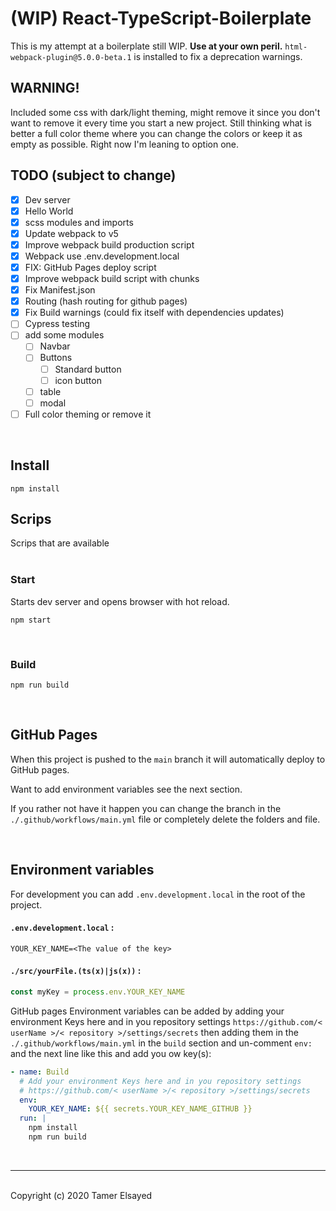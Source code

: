 # (WIP) React-TypeScript-Boilerplate

This is my attempt at a boilerplate still WIP. **Use at your own peril.** 
`html-webpack-plugin@5.0.0-beta.1` is installed to fix a deprecation warnings.

## WARNING!

Included some css with dark/light theming, might remove it since you don't want to remove it every time you start a new project. Still thinking what is better a full color theme where you can change the colors or keep it as empty as possible. Right now I'm leaning to option one.

## TODO (subject to change)

- [x] Dev server
- [x] Hello World
- [x] scss modules and imports
- [x] Update webpack to v5
- [x] Improve webpack build production script
- [x] Webpack use .env.development.local
- [x] FIX: GitHub Pages deploy script
- [x] Improve webpack build script with chunks
- [x] Fix Manifest.json
- [x] Routing (hash routing for github pages)
- [X] Fix Build warnings (could fix itself with dependencies updates)
- [ ] Cypress testing
- [ ] add some modules
  - [ ] Navbar
  - [ ] Buttons
    - [ ] Standard button
    - [ ] icon button
  - [ ] table
  - [ ] modal
- [ ] Full color theming or remove it

<br>

## Install

```shell
npm install
```

## Scrips

Scrips that are available<br>
<br>

### Start

Starts dev server and opens browser with hot reload.

```shell
npm start
```

<br>

### Build

```shell
npm run build
```

<br>

## GitHub Pages

When this project is pushed to the `main` branch it will automatically deploy to GitHub pages.

Want to add environment variables see the next section.

If you rather not have it happen you can change the branch in the `./.github/workflows/main.yml` file or completely delete the folders and file.

<br>

## Environment variables

For development you can add `.env.development.local` in the root of the project.

#### `.env.development.local` :

```
YOUR_KEY_NAME=<The value of the key>
```

#### `./src/yourFile.(ts(x)|js(x))` :

```javaScript
const myKey = process.env.YOUR_KEY_NAME
```

GitHub pages Environment variables can be added by adding your environment Keys here and in you repository settings `https://github.com/< userName >/< repository >/settings/secrets` then adding them in the `./.github/workflows/main.yml` in the `build` section and un-comment `env:` and the next line like this and add you ow key(s):

```yml
- name: Build
  # Add your environment Keys here and in you repository settings
  # https://github.com/< userName >/< repository >/settings/secrets
  env:
    YOUR_KEY_NAME: ${{ secrets.YOUR_KEY_NAME_GITHUB }}
  run: |
    npm install
    npm run build
```

<br>

---

<br>
Copyright (c) 2020 Tamer Elsayed
